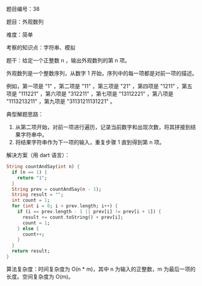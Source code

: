 题目编号：38

题目：外观数列

难度：简单

考察的知识点：字符串、模拟

题干：给定一个正整数 n ，输出外观数列的第 n 项。

外观数列是一个整数序列，从数字 1 开始，序列中的每一项都是对前一项的描述。

例如，第一项是 "1" ，第二项是 "11" ，第三项是 "21" ，第四项是 "1211" ，第五项是 "111221" ，第六项是 "312211" ，第七项是 "13112221" ，第八项是 "1113213211" ，第九项是 "31131211131221" 。


典型解题思路：

1. 从第二项开始，对前一项进行遍历，记录当前数字和出现次数，将其拼接到结果字符串中。
2. 将结果字符串作为下一项的输入，重复步骤 1 直到得到第 n 项。

解决方案（用 dart 语言）：

```dart
String countAndSay(int n) {
  if (n == 1) {
    return "1";
  }
  String prev = countAndSay(n - 1);
  String result = "";
  int count = 1;
  for (int i = 0; i < prev.length; i++) {
    if (i == prev.length - 1 || prev[i] != prev[i + 1]) {
      result += count.toString() + prev[i];
      count = 1;
    } else {
      count++;
    }
  }
  return result;
}
```

算法复杂度：时间复杂度为 O(n * m)，其中 n 为输入的正整数，m 为最后一项的长度。空间复杂度为 O(m)。